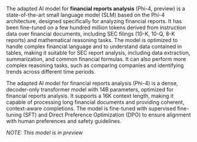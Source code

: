 <!-- DO NOT CHANGE MARKDOWN HEADERS. IF CHANGED, MODEL CARD MAY BE REJECTED BY A REVIEWER -->

<!-- `description.md` is required. -->

The adapted AI model for **financial reports analysis** (Phi\-4, preview) is a state\-of\-the\-art small language model (SLM) based on the Phi\-4 architecture, designed specifically for analyzing financial reports. It has been fine\-tuned on a few hundred million tokens derived from instruction data over financial documents, including SEC filings (10\-K, 10\-Q, 8\-K reports) and mathematical reasoning tasks. The model is optimized to handle complex financial language and to understand data contained in tables, making it suitable for SEC report analysis, including data extraction, summarization, and common financial formulas. It can also perform more complex reasoning tasks, such as comparing companies and identifying trends across different time periods.

The adapted AI model for financial reports analysis (Phi\-4) is a dense, decoder\-only transformer model with 14B parameters, optimized for financial reports analysis. It supports a 16K context length, making it capable of processing long financial documents and providing coherent, context\-aware completions. The model is fine\-tuned with supervised fine\-tuning (SFT) and Direct Preference Optimization (DPO) to ensure alignment with human preferences and safety guidelines.

*NOTE: This model is in preview*
